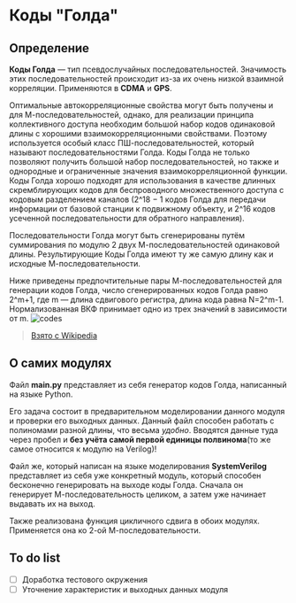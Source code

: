 # Коды "Голда"

## Определение
**Коды Голда** — тип псевдослучайных последовательностей. Значимость этих последовательностей происходит из-за их очень низкой взаимной корреляции. Применяются в **CDMA** и **GPS**.

Оптимальные автокорреляционные свойства могут быть получены и для М-последовательностей, однако, для реализации принципа коллективного доступа необходим большой набор кодов одинаковой длины с хорошими взаимокорреляционными свойствами. Поэтому используется особый класс ПШ-последовательностей, который называют последовательностями Голда. Коды Голда не только позволяют получить большой набор последовательностей, но также и однородные и ограниченные значения взаимокорреляционной функции. Коды Голда хорошо подходят для использования в качестве длинных скремблирующих кодов для беспроводного множественного доступа с кодовым разделением каналов (2^18 − 1 кодов Голда для передачи информации от базовой станции к подвижному объекту, и 2^16 кодов усеченной последовательности для обратного направления).

Последовательности Голда могут быть сгенерированы путём суммирования по модулю 2 двух М-последовательностей одинаковой длины. Результирующие Коды Голда имеют ту же самую длину как и исходные М-последовательности.

Ниже приведены предпочтительные пары М-последовательностей для генерации кодов Голда, число сгенерированных кодов Голда равно 2^m+1, где m — длина сдвигового регистра, длина кода равна  N=2^m-1. Нормализованная ВКФ принимает одно из трех значений в зависимости от m.
![codes](https://github.com/0TulipRose0/DSP_Gold_codes/blob/main/pics/Gold_code.png)
> [Взято с Wikipedia](https://ru.wikipedia.org/wiki/Коды_Голда)

## О самих модулях

Файл **main.py** представляет из себя генератор кодов Голда, написанный на языке Python.

Его задача состоит в предварительном моделировании данного модуля и проверки его выходных данных.
Данный файл способен работать с полиномами разной длины, что весьма *удобно*.
Вводятся данные туда через пробел и **без учёта самой первой единицы полвинома**(то же самое относится к модулю на Verilog)!

Файл же, который написан на языке моделирования **SystemVerilog** представляет из себя уже конкретный модуль, который способен бесконечно генерировать на выходе коды Голда. Сначала он генерирует М-последовательность целиком, а затем уже начинает выдавать их на выход.

Также реализована функция цикличного сдвига в обоих модулях. Применяется она ко 2-ой М-последовательности.
## To do list
- [ ] Доработка тестового окружения
- [ ] Уточнение характеристик и выходных данных модуля
